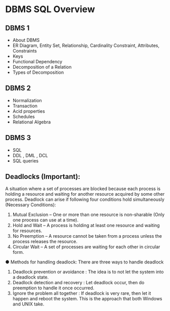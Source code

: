 # DBMS SQL Overview

## DBMS 1
  - About DBMS
  - ER Diagram, Entity Set, Relationship, Cardinality Constraint, Attributes, Constraints
  - Keys
  - Functional Dependency
  - Decomposition of a Relation
  - Types of Decomposition


## DBMS 2
  - Normalization
  - Transaction 
  - Acid properties
  - Schedules
  - Relational Algebra

## DBMS 3
  - SQL 
  - DDL , DML , DCL 
  - SQL queries 


## Deadlocks (Important):
A situation where a set of processes are blocked because each process is holding a resource and waiting for another resource acquired by some other process. Deadlock can arise if following four conditions hold simultaneously (Necessary Conditions):

1. Mutual Exclusion – One or more than one resource is non-sharable (Only one process can use at a time).
2. Hold and Wait – A process is holding at least one resource and waiting for resources.
3. No Preemption – A resource cannot be taken from a process unless the process releases the resource.
4. Circular Wait – A set of processes are waiting for each other in circular form.

● Methods for handling deadlock: There are three ways to handle deadlock
1. Deadlock prevention or avoidance : The idea is to not let the system into a deadlock state.
2. Deadlock detection and recovery : Let deadlock occur, then do preemption to handle it once occurred.
3. Ignore the problem all together : If deadlock is very rare, then let it happen and reboot the system. This is the approach that both Windows and UNIX take.
